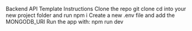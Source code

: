 Backend API Template
Instructions
Clone the repo git clone <repo-url> <new-project-name>
cd into your new project folder and run npm i
Create a new .env file and add the MONGODB_URI
Run the app with: npm run dev